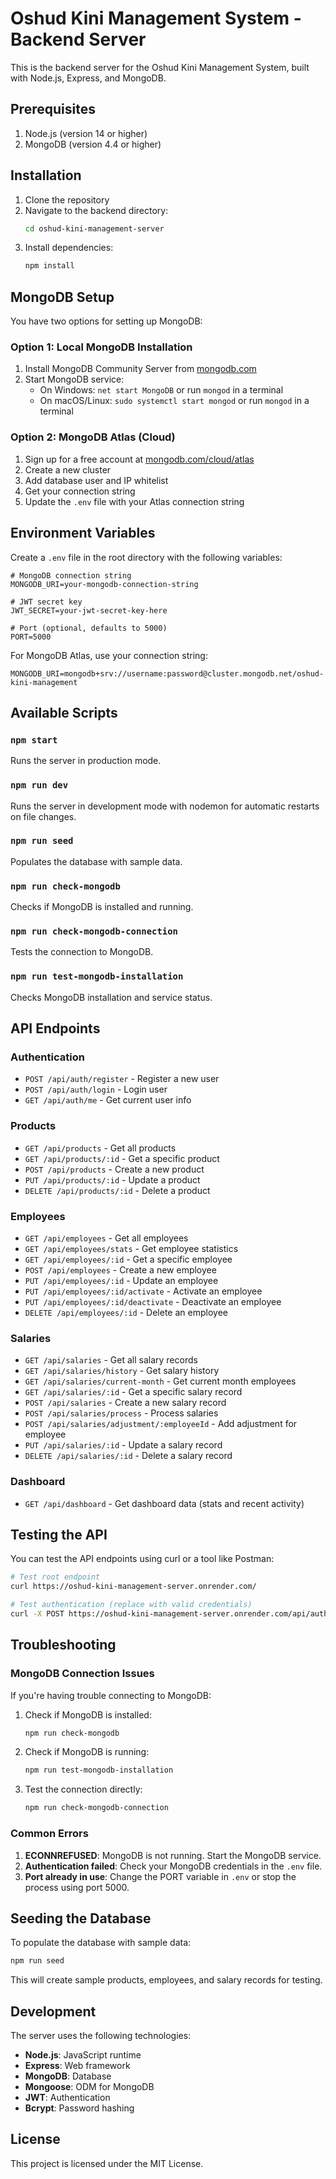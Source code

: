 # Oshud Kini Management System - Backend Server

This is the backend server for the Oshud Kini Management System, built with Node.js, Express, and MongoDB.

## Prerequisites

1. Node.js (version 14 or higher)
2. MongoDB (version 4.4 or higher)

## Installation

1. Clone the repository
2. Navigate to the backend directory:
   ```bash
   cd oshud-kini-management-server
   ```
3. Install dependencies:
   ```bash
   npm install
   ```

## MongoDB Setup

You have two options for setting up MongoDB:

### Option 1: Local MongoDB Installation

1. Install MongoDB Community Server from [mongodb.com](https://www.mongodb.com/try/download/community)
2. Start MongoDB service:
   - On Windows: `net start MongoDB` or run `mongod` in a terminal
   - On macOS/Linux: `sudo systemctl start mongod` or run `mongod` in a terminal

### Option 2: MongoDB Atlas (Cloud)


1. Sign up for a free account at [mongodb.com/cloud/atlas](https://www.mongodb.com/cloud/atlas)
2. Create a new cluster
3. Add database user and IP whitelist
4. Get your connection string
5. Update the `.env` file with your Atlas connection string

## Environment Variables

Create a `.env` file in the root directory with the following variables:

```env
# MongoDB connection string
MONGODB_URI=your-mongodb-connection-string

# JWT secret key
JWT_SECRET=your-jwt-secret-key-here

# Port (optional, defaults to 5000)
PORT=5000
```

For MongoDB Atlas, use your connection string:
```env
MONGODB_URI=mongodb+srv://username:password@cluster.mongodb.net/oshud-kini-management
```

## Available Scripts

### `npm start`

Runs the server in production mode.

### `npm run dev`

Runs the server in development mode with nodemon for automatic restarts on file changes.

### `npm run seed`

Populates the database with sample data.

### `npm run check-mongodb`

Checks if MongoDB is installed and running.

### `npm run check-mongodb-connection`

Tests the connection to MongoDB.

### `npm run test-mongodb-installation`

Checks MongoDB installation and service status.

## API Endpoints

### Authentication
- `POST /api/auth/register` - Register a new user
- `POST /api/auth/login` - Login user
- `GET /api/auth/me` - Get current user info

### Products
- `GET /api/products` - Get all products
- `GET /api/products/:id` - Get a specific product
- `POST /api/products` - Create a new product
- `PUT /api/products/:id` - Update a product
- `DELETE /api/products/:id` - Delete a product

### Employees
- `GET /api/employees` - Get all employees
- `GET /api/employees/stats` - Get employee statistics
- `GET /api/employees/:id` - Get a specific employee
- `POST /api/employees` - Create a new employee
- `PUT /api/employees/:id` - Update an employee
- `PUT /api/employees/:id/activate` - Activate an employee
- `PUT /api/employees/:id/deactivate` - Deactivate an employee
- `DELETE /api/employees/:id` - Delete an employee

### Salaries
- `GET /api/salaries` - Get all salary records
- `GET /api/salaries/history` - Get salary history
- `GET /api/salaries/current-month` - Get current month employees
- `GET /api/salaries/:id` - Get a specific salary record
- `POST /api/salaries` - Create a new salary record
- `POST /api/salaries/process` - Process salaries
- `POST /api/salaries/adjustment/:employeeId` - Add adjustment for employee
- `PUT /api/salaries/:id` - Update a salary record
- `DELETE /api/salaries/:id` - Delete a salary record

### Dashboard
- `GET /api/dashboard` - Get dashboard data (stats and recent activity)

## Testing the API

You can test the API endpoints using curl or a tool like Postman:

```bash
# Test root endpoint
curl https://oshud-kini-management-server.onrender.com/

# Test authentication (replace with valid credentials)
curl -X POST https://oshud-kini-management-server.onrender.com/api/auth/login -H "Content-Type: application/json" -d '{"username":"test@example.com","password":"password"}'
```

## Troubleshooting

### MongoDB Connection Issues

If you're having trouble connecting to MongoDB:

1. Check if MongoDB is installed:
   ```bash
   npm run check-mongodb
   ```

2. Check if MongoDB is running:
   ```bash
   npm run test-mongodb-installation
   ```

3. Test the connection directly:
   ```bash
   npm run check-mongodb-connection
   ```

### Common Errors

1. **ECONNREFUSED**: MongoDB is not running. Start the MongoDB service.
2. **Authentication failed**: Check your MongoDB credentials in the `.env` file.
3. **Port already in use**: Change the PORT variable in `.env` or stop the process using port 5000.

## Seeding the Database

To populate the database with sample data:

```bash
npm run seed
```

This will create sample products, employees, and salary records for testing.

## Development

The server uses the following technologies:

- **Node.js**: JavaScript runtime
- **Express**: Web framework
- **MongoDB**: Database
- **Mongoose**: ODM for MongoDB
- **JWT**: Authentication
- **Bcrypt**: Password hashing

## License

This project is licensed under the MIT License.